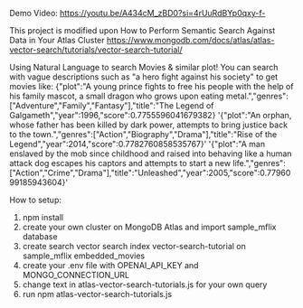 Demo Video:
https://youtu.be/A434cM_zBD0?si=4rUuRdBYp0qxy-f-

This project is modified upon How to Perform Semantic Search Against Data in Your Atlas Cluster
https://www.mongodb.com/docs/atlas/atlas-vector-search/tutorials/vector-search-tutorial/

Using Natural Language to search Movies & similar plot!
You can search with vague descriptions such as "a hero fight against his society" to get movies like:
{"plot":"A young prince fights to free his people with the help of his family mascot, a small dragon who grows upon eating metal.","genres":["Adventure","Family","Fantasy"],"title":"The Legend of Galgameth","year":1996,"score":0.7755596041679382}
'{"plot":"An orphan, whose father has been killed by dark power, attempts to bring justice back to the town.","genres":["Action","Biography","Drama"],"title":"Rise of the Legend","year":2014,"score":0.7782760858535767}'
'{"plot":"A man enslaved by the mob since childhood and raised into behaving like a human attack dog escapes his captors and attempts to start a new life.","genres":["Action","Crime","Drama"],"title":"Unleashed","year":2005,"score":0.7796099185943604}'

How to setup:
1. npm install
2. create your own cluster on MongoDB Atlas and import sample_mflix database
3. create search vector search index vector-search-tutorial on sample_mflix embedded_movies
4. create your .env file with OPENAI_API_KEY and MONGO_CONNECTION_URL
5. change text in atlas-vector-search-tutorials.js for your own query
6. run npm atlas-vector-search-tutorials.js
